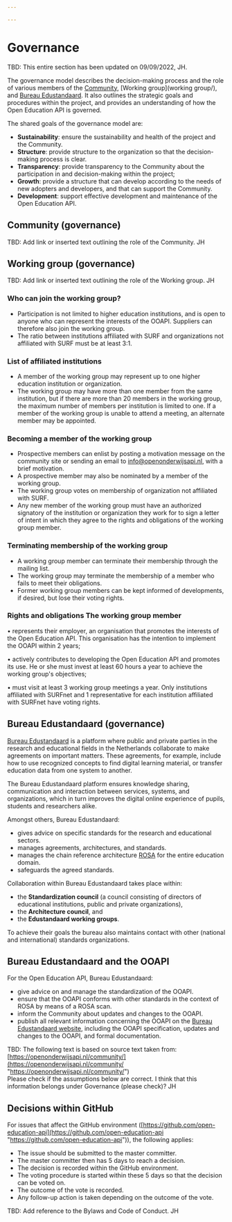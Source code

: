 ```yaml
---

---
```

# Governance

TBD: This entire section has been updated on 09/09/2022, JH.

The governance model describes the decision-making process and the role of various members of the [Community](community/), [Working group](working group/), and [Bureau Edustandaard](https://www.edustandaard.nl/). It also outlines the strategic goals and procedures within the project, and provides an understanding of how the Open Education API is governed.

The shared goals of the governance model are:

* **Sustainability**: ensure the sustainability and health of the project and the Community.
* **Structure**: provide structure to the organization so that the decision-making process is clear.
* **Transparency**: provide transparency to the Community about the participation in and decision-making within the project;
* **Growth**: provide a structure that can develop according to the needs of new adopters and developers, and that can support the Community.
* **Development**: support effective development and maintenance of the Open Education API.

## Community (governance)

TBD: Add link or inserted text outlining the role of the Community. JH

## Working group (governance)

TBD: Add link or inserted text outlining the role of the Working group. JH

### Who can join the working group?

* Participation is not limited to higher education institutions, and is open to anyone who can represent the interests of the OOAPI. Suppliers can therefore also join the working group.
* The ratio between institutions affiliated with SURF and organizations not affiliated with SURF must be at least 3:1.

### List of affiliated institutions

* A member of the working group may represent up to one higher education institution or organization.
* The working group may have more than one member from the same institution, but if there are more than 20 members in the working group, the maximum number of members per institution is limited to one. If a member of the working group is unable to attend a meeting, an alternate member may be appointed.

### Becoming a member of the working group

* Prospective members can enlist by posting a motivation message on the community site or sending an email to info@openonderwijsapi.nl, with a brief motivation.
* A prospective member may also be nominated by a member of the working group.
* The working group votes on membership of organization not affiliated with SURF.
* Any new member of the working group must have an authorized signatory of the institution or organization they work for to sign a letter of intent in which they agree to the rights and obligations of the working group member.

### Terminating membership of the working group

* A working group member can terminate their membership through the mailing list.
* The working group may terminate the membership of a member who fails to meet their obligations.
* Former working group members can be kept informed of developments, if desired, but lose their voting rights.

### Rights and obligations The working group member

•	represents their employer, an organisation that promotes the interests of the Open Education API. This organisation has the intention to implement the OOAPI within 2 years;

•	actively contributes to developing the Open Education API and promotes its use. He or she must invest at least 60 hours a year to achieve the working group's objectives;

•	must visit at least 3 working group meetings a year. Only institutions affiliated with SURFnet and 1 representative for each institution affiliated with SURFnet have voting rights.

## Bureau Edustandaard (governance)

[Bureau Edustandaard](https://www.edustandaard.nl/) is a platform where public and private parties in the research and educational fields in the Netherlands collaborate to make agreements on important matters. These agreements, for example, include how to use recognized concepts to find digital learning material, or transfer education data from one system to another.

The Bureau Edustandaard platform ensures knowledge sharing, communication and interaction between services, systems, and organizations, which in turn improves the digital online experience of pupils, students and researchers alike.

Amongst others, Bureau Edustandaard:

* gives advice on specific standards for the research and educational sectors.
* manages agreements, architectures, and standards.
* manages the chain reference architecture [ROSA](https://rosa.wikixl.nl/) for the entire education domain.
* safeguards the agreed standards.

Collaboration within Bureau Edustandaard takes place within:

* the **Standardization council** (a council consisting of directors of educational institutions, public and private organizations),
* the **Architecture council**, and
* the **Edustandaard working groups**.

To achieve their goals the bureau also maintains contact with other (national and international) standards organizations.

## Bureau Edustandaard and the OOAPI

For the Open Education API, Bureau Edustandaard:

* give advice on and manage the standardization of the OOAPI.
* ensure that the OOAPI conforms with other standards in the context of ROSA by means of a ROSA scan.
* inform the Community about updates and changes to the OOAPI.
* publish all relevant information concerning the OOAPI on the [Bureau Edustandaard website](https://www.edustandaard.nl/), including the OOAPI specification, updates and changes to the OOAPI, and formal documentation.

TBD: The following text is based on source text taken from: [https://openonderwijsapi.nl/community/](https://openonderwijsapi.nl/community/ "https://openonderwijsapi.nl/community/")  
Please check if the assumptions below are correct. I think that this information belongs under Governance (please check)? JH

## Decisions within GitHub

For issues that affect the GitHub environment ([https://github.com/open-education-api](https://github.com/open-education-api "https://github.com/open-education-api")), the following applies:

* The issue should be submitted to the master committer.
* The master committer then has 5 days to reach a decision.
* The decision is recorded within the GitHub environment.
* The voting procedure is started within these 5 days so that the decision can be voted on.
* The outcome of the vote is recorded.
* Any follow-up action is taken depending on the outcome of the vote.

TBD: Add reference to the Bylaws and Code of Conduct. JH